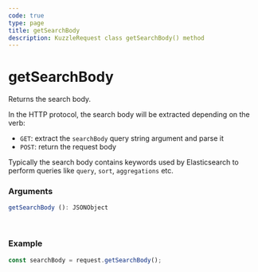 ```yaml
---
code: true
type: page
title: getSearchBody
description: KuzzleRequest class getSearchBody() method
---
```


# getSearchBody

<SinceBadge version="2.11.0" />

Returns the search body.

In the HTTP protocol, the search body will be extracted depending on the verb:
  - `GET`: extract the `searchBody` query string argument and parse it
  - `POST`: return the request body

Typically the search body contains keywords used by Elasticsearch to perform queries like `query`, `sort`, `aggregations` etc.

### Arguments

```ts
getSearchBody (): JSONObject
```

</br>


### Example

```ts
const searchBody = request.getSearchBody();
```
